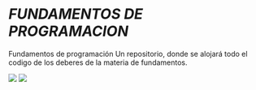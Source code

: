 *****FUNDAMENTOS DE PROGRAMACION*****
====================

Fundamentos de programación
Un repositorio, donde se alojará todo el codigo de los deberes de la materia de fundamentos.
 

<img src="http://www.muylinux.com/wp-content/uploads/2010/08/Programacion.jpg align=middle">
<img src="http://360.espe.edu.ec/images/Logo%20ESPE.png">
